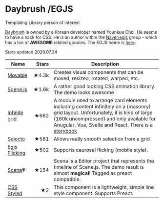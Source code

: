 # Daybrush /EGJS
Templating Library person of interest

[Daybrush](https://daybrush.com/) is owned by a  Korean developer named Younkue Choi. He seems to have a nack for CSS. He is an author within the [Naver/egjs](https://github.com/naver) group - which has a ton of **AWESOME** related goodies. The EGJS home is [here](https://github.com/naver/egjs).

Stars updated 2020.07.24

| Name | Stars | Description |
| ---- | -----:| ----------- |
| [Movable](https://github.com/daybrush/moveable) | ★4.3k | Creates visual components that can be moved, resized, rotated, warped, etc. |
| [Scene.js](https://github.com/daybrush/scenejs) | ★1.6k | A rather good looking CSS animation library. The demo looks awesome |
| [Infinite grid](https://github.com/naver/egjs-infinitegrid) | ★662 | A module used to arrange card elements including content infinitely on a (masonry) grid layout. Unfortunately, it is kind of large (160k uncompressed) and only available for Anugular, Vue, Svelte and React. There is a [storybook](https://naver.github.io/egjs-infinitegrid/storybook/?path=/story/virtual-scroll--gridlayout) |
| [Selecto](https://github.com/daybrush/selecto) | ★581 | Allows really smooth selection from a grid |
| [Egjs Flicking](https://github.com/naver/egjs-flicking) | ★502 | Supports caurosel flicking (mobile style).|
| [Scena](https://github.com/daybrush/scena)💗 | ★154 | Scena is a Editor project that represents the timeline of Scene.js. The demo result is almost **magical**! Tagged as preact compatible. |
| [CSS Styled](https://github.com/daybrush/css-styled) | ★2 | This component is a lightweight, simple line style component. Supports Preact. |
